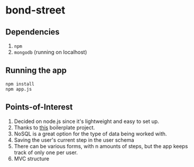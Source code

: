 # bond-street

## Dependencies

1. `npm`
2. `mongodb` (running on localhost)

## Running the app

    npm install
    npm app.js

## Points-of-Interest

1. Decided on node.js since it's lightweight and easy to set up.
  1. Thanks to [this](https://github.com/sahat/hackathon-starter) boilerplate project.
2. NoSQL is a great option for the type of data being worked with.
3. Saving the user's current step in the user schema
4. There can be various forms, with n amounts of steps, but the app keeps track of only one per user.
5. MVC structure
